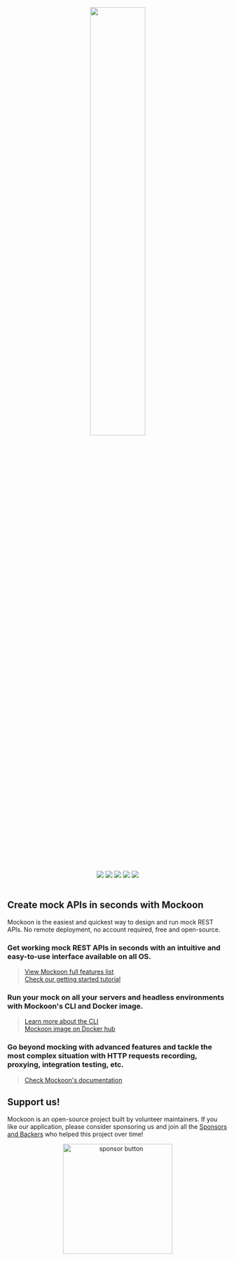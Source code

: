 <div align="center">
  <a href="https://mockoon.com" alt="mockoon logo">
    <img width="50%" src="https://mockoon.com/images/hero-org-repo.png">
  </a>
  <br><br>
  <a href="https://mockoon.com/download/"><img src="https://img.shields.io/badge/Download%20app-Go-green.svg?style=flat-square&colorB=1997c6"/></a>
  <a href="https://mockoon.com/"><img src="https://img.shields.io/badge/Website-Go-green.svg?style=flat-square&colorB=1997c6"/></a>
  <a href="http://eepurl.com/dskB2X"><img src="https://img.shields.io/badge/Newsletter-Subscribe-green.svg?style=flat-square"/></a>
  <a href="https://twitter.com/GetMockoon"><img src="https://img.shields.io/badge/Twitter_@GetMockoon-follow-blue.svg?style=flat-square&colorB=1da1f2"/></a>
  <a href="https://discord.gg/FtJjkejKGp"><img src="https://img.shields.io/badge/Discord-go-blue.svg?style=flat-square&colorA=6c84d9&colorB=1da1f2"/></a>
  <br>
  <br>  
</div>

## Create mock APIs in seconds with Mockoon

Mockoon is the easiest and quickest way to design and run mock REST APIs.
No remote deployment, no account required, free and open-source.

### Get working mock REST APIs in seconds with an intuitive and easy-to-use interface available on all OS.

> [View Mockoon full features list](https://mockoon.com/features/)  
> [Check our getting started tutorial](https://mockoon.com/tutorials/getting-started/)

### Run your mock on all your servers and headless environments with Mockoon's CLI and Docker image. 

> [Learn more about the CLI](https://mockoon.com/cli/)  
> [Mockoon image on Docker hub](https://hub.docker.com/r/mockoon/cli)

### Go beyond mocking with advanced features and tackle the most complex situation with HTTP requests recording, proxying, integration testing, etc.

> [Check Mockoon's documentation](https://mockoon.com/docs/latest/about/)

## Support us!

Mockoon is an open-source project built by volunteer maintainers. If you like our application, please consider sponsoring us and join all the [Sponsors and Backers](https://github.com/mockoon/mockoon/blob/main/backers.md) who helped this project over time!

<div align="center">
<a href="https://github.com/sponsors/mockoon"><img src="https://mockoon.com/images/sponsor-btn.png" width="250" alt="sponsor button" /></a>
</div>
